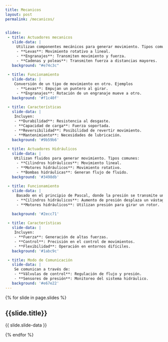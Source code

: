 ```yaml
---
title: Mecanicos
layout: post
permalink: /mecanicos/

 
slides:
 - title: Actuadores mecanicos
   slide-data: |
     Utilizan componentes mecánicos para generar movimiento. Tipos comunes:
     - **Levas**: Movimiento rotativo a lineal.
     - **Engranajes**: Transmiten movimiento y fuerza.
     - **Cadenas y poleas**: Transmiten fuerza a distancias mayores.
   background: "#e74c3c"
     
 - title: Funcionamiento
   slide-data: |
    Conversión de un tipo de movimiento en otro. Ejemplos
     - **Levas**: Empujan un puntero al girar.
     - **Engranajes**: Rotación de un engranaje mueve a otro.
   background: '#f1c40f'
   
 - title: Características
   slide-data: |
    Incluyen:
    - **Durabilidad**: Resistencia al desgaste.
    - **Capacidad de carga**: Fuerza soportada.
    - **Reversibilidad**: Posibilidad de revertir movimiento.
    - **Mantenimiento**: Necesidades de lubricación.
   background: '#9b59b6'
   
 - title: Actuadores Hidráulicos
   slide-data: |
    Utilizan fluidos para generar movimiento. Tipos comunes:
     - **Cilindros hidráulicos**: Movimiento lineal.
     - **Motores hidráulicos**: Movimiento rotativo.
     - **Bombas hidráulicas**: Generan flujo de fluido.
   background: '#3498db'
   
 - title: Funcionamiento
   slide-data: |
     Basado en el principio de Pascal, donde la presión se transmite uniformemente. Ejemplos:
     - **Cilindros hidráulicos**: Aumento de presión desplaza un vástago.
     - **Motores hidráulicos**: Utilizan presión para girar un rotor.

   background: '#2ecc71'
   
 - title: Características
   slide-data: |
    Incluyen:
    - **Fuerza**: Generación de altas fuerzas.
    - **Control**: Precisión en el control de movimientos.
    - **Flexibilidad**: Operación en entornos difíciles.
   background: '#1abc9c'

 - title: Modo de Comunicación
   slide-data: |
    Se comunican a través de:
    - **Válvulas de control**: Regulación de flujo y presión.
    - **Sensores de presión**: Monitoreo del sistema hidráulico.
   background: '#e67e22'
---
```


{% for slide in page.slides %}
                    
<section data-background="{% if slide.background %}{{slide.background}}{% else %}{{page.background}}{% endif %}"><h1>{{slide.title}}</h1>{{ slide.slide-data }}</section>
                    
{% endfor %}
    
